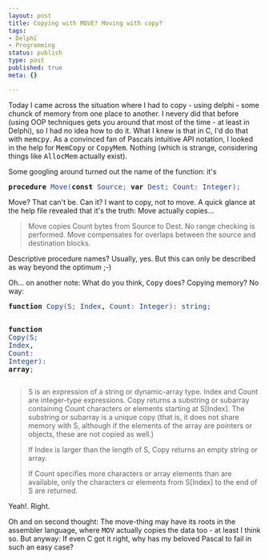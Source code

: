 ```yaml
---
layout: post
title: Copying with MOVE? Moving with copy?
tags:
- Delphi
- Programming
status: publish
type: post
published: true
meta: {}

---
```

<p>
Today I came across the situation where I had to copy - using delphi - some chunck of memory from one place to another. I nevery did that before (using OOP techniques gets you around that most of the time - at least in Delphi), so I had no idea how to do it. What I knew is that in C, I'd do that with <tt>memcpy</tt>. As a convinced fan of Pascals intuitive API notation, I looked in the help for <tt>MemCopy</tt> or <tt>CopyMem</tt>. Nothing (which is strange, considering things like <tt>AllocMem</tt> actually exist).
</p>
<p>Some googling around turned out the name of the function: it's</p>
<pre class="code"><strong>procedure</strong> <font color="#2040a0">Move</font><font color="4444FF">(</font><strong>const</strong> <font color="#2040a0">Source</font><font color="4444FF">;</font> <strong>var</strong> <font color="#2040a0">Dest</font><font color="4444FF">;</font> <font color="#2040a0">Count</font><font color="4444FF">:</font> <font color="#2040a0">Integer</font><font color="4444FF">)</font><font color="4444FF">;</font></pre>
<p>Move? That can't be. Can it? I want to copy, not to move. A quick glance at the help file revealed that it's the truth: Move actually copies...</p>
<blockquote>Move copies Count bytes from Source to Dest. No range checking is performed. Move compensates for overlaps between the source and destination blocks.</blockquote>
<p>Descriptive procedure names? Usually, yes. But this can only be described as way beyond the optimum ;-)</p>
<p>Oh... on another note: What do you think, <tt>Copy</tt> does? Copying memory? No way:</p>
<pre class="code">
<strong>function</strong> <font color="#2040a0">Copy</font><font color="4444FF">(</font><font color="#2040a0">S</font><font color="4444FF">;</font> <font color="#2040a0">Index</font>, <font color="#2040a0">Count</font><font color="4444FF">:</font> <font color="#2040a0">Integer</font><font color="4444FF">)</font><font color="4444FF">:</font> <font color="#2040a0">string</font><font color="4444FF">;</font>

<strong>function</strong> <font color="#2040a0">Copy</font><font color="4444FF">(</font><font color="#2040a0">S</font><font color="4444FF">;</font> <font color="#2040a0">Index</font>, <font color="#2040a0">Count</font><font color="4444FF">:</font> <font color="#2040a0">Integer</font><font color="4444FF">)</font><font color="4444FF">:</font> <strong>array</strong><font color="4444FF">;</font></pre>
<blockquote>
S is an expression of a string or dynamic-array type. Index and Count are integer-type expressions. Copy returns a substring or subarray containing Count characters or elements starting at S[Index]. The substring or subarray is a unique copy (that is, it does not share memory with S, although if the elements of the array are pointers or objects, these are not copied as well.)

If Index is larger than the length of S, Copy returns an empty string or array.

If Count specifies more characters or array elements than are available, only the characters or elements from S[Index] to the end of S are returned.</blockquote>
<p>Yeah!. Right.</p>
<p>Oh and on second thought: The move-thing may have its roots in the assembler language, where <tt>MOV</tt> actually copies the data too - at least I think so. But anyway: If even C got it right, why has my beloved Pascal to fail in such an easy case?</p>
